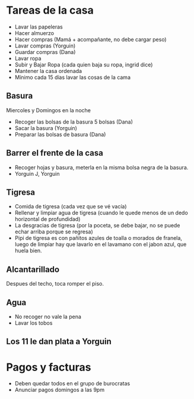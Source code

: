 # Tareas de la casa

- Lavar las papeleras
- Hacer almuerzo 
- Hacer compras (Mamá + acompañante, no debe cargar peso)
- Lavar compras (Yorguin)
- Guardar compras (Dana)
- Lavar ropa
- Subir y Bajar Ropa (cada quien baja su ropa, ingrid dice)
- Mantener la casa ordenada
- Mínimo cada 15 días lavar las cosas de la cama

## Basura
Miercoles y Domingos en la noche
- Recoger las bolsas de la basura 5 bolsas (Dana)
- Sacar la basura (Yorguin)
- Preparar las bolsas de basura (Dana)

## Barrer el frente de la casa

- Recoger hojas y basura, meterla en la misma bolsa negra de la basura.
- Yorguin J, Yorguin

## Tigresa

- Comida de tigresa (cada vez que se vé vacía)
- Rellenar y limpiar agua de tigresa (cuando le quede menos de un dedo horizontal de profundidad)
- La desgracias de tigresa (por la poceta, se debe bajar, no se puede echar arriba porque se regresa)
- Pipi de tigresa es con pañitos azules de toalla o morados de franela, luego de limpiar hay que lavarlo en el lavamano con el jabon azul, que huela bien.

## Alcantarillado

Despues del techo, toca romper el piso.

## Agua

- No recoger no vale la pena
- Lavar los tobos

## Los 11 le dan plata a Yorguin

# Pagos y facturas
- Deben quedar todos en el grupo de burocratas
- Anunciar pagos domingos a las 9pm
